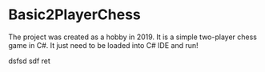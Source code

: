 # Basic2PlayerChess
The project was created as a hobby in 2019. It is a simple two-player chess game in C#. 
It just need to be loaded into C# IDE and run!


dsfsd
sdf
ret
